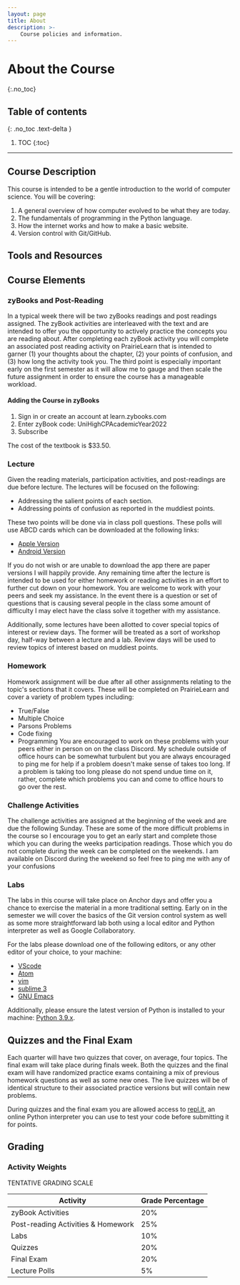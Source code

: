 ```yaml
---
layout: page
title: About
description: >-
    Course policies and information.
---
```


# About the Course
{:.no_toc}

## Table of contents
{: .no_toc .text-delta }

1. TOC
{:toc}

---

## Course Description
This course is intended to be a gentle introduction to the world of 
computer science. You will be covering:
1. A general overview of how computer evolved to be what they are today.
2. The fundamentals of programming in the Python language.
3. How the internet works and how to make a basic website.
4. Version control with Git/GitHub.



## Tools and Resources

## Course Elements

### zyBooks and Post-Reading

In a typical week there will be two zyBooks readings and post readings assigned. The zyBook activities are interleaved with the text and are intended to offer you the opportunity to actively practice the concepts you are reading about. After completing each zyBook activity you will complete an associated post reading activity on PrairieLearn that is intended to garner (1) your thoughts about the chapter, (2) your points of confusion, and (3) how long the activity took you. The third point is especially important early on the first semester as it will allow me to gauge and then scale the future assignment in order to ensure the course has a manageable workload.

#### Adding the Course in zyBooks

1. Sign in or create an account at learn.zybooks.com
2. Enter zyBook code: UniHighCPAcademicYear2022
3. Subscribe

The cost of the textbook is $33.50.

### Lecture

Given the reading materials, participation activities, and post-readings are due before lecture. The lectures will be focused on the following:

* Addressing the salient points of each section.
* Addressing points of confusion as reported in the muddiest points.

These two points will be done via in class poll questions. These polls will use ABCD cards which can be downloaded at the following links:

* [Apple Version](https://apps.apple.com/us/app/abcd-cards/id1212769036)
* [Android Version](https://play.google.com/store/apps/details?id=com.greeneb4.ABCDCards&hl=en&gl=US)

If you do not wish or are unable to download the app there are paper versions I will happily provide. Any remaining time after the lecture is intended to be used for either homework or reading activities in an effort to further cut down on your homework. You are welcome to work with your peers and seek my assistance. In the event there is a question or set of questions that is causing several people in the class some amount of difficulty I may elect have the class solve it together with my assistance. 

Additionally, some lectures have been allotted to cover special topics of interest or review days. The former will be treated as a sort of workshop day, half-way between a lecture and a lab. Review days will be used to review topics of interest based on muddiest points.


### Homework

Homework assignment will be due after all other assignments relating to the topic's sections that it covers. These will be completed on PrairieLearn and cover a variety of problem types including:
* True/False
* Multiple Choice
* Parsons Problems 
* Code fixing
* Programming
You are encouraged to work on these problems with your peers either in person on on the class Discord. My schedule outside of office hours can be somewhat turbulent but you are always encouraged to ping me for help if a problem doesn't make sense of takes too long. If a problem is taking too long please do not spend undue time on it, rather, complete which problems you can and come to office hours to go over the rest.

 
### Challenge Activities

The challenge activities are assigned at the beginning of the week and are due the following Sunday. These are some of the more difficult problems in the course so I encourage you to get an early start and complete those which you can during the weeks participation readings. Those which you do not complete during the week can be completed on the weekends. I am available on Discord during the weekend so feel free to ping me with any of your confusions

### Labs

The labs in this course will take place on Anchor days and offer you a chance to exercise the material in a more traditional setting. Early on in the semester we will cover the basics of the Git version control system as well as some more straightforward lab both using a local editor and Python interpreter as well as Google Collaboratory.

For the labs please download one of the following editors, or any other editor of your choice, to your machine:
* [VScode](https://code.visualstudio.com/)
* [Atom](https://atom.io/)
* [vim](https://www.vim.org/)
* [sublime 3](https://www.sublimetext.com/3)
* [GNU Emacs](https://www.gnu.org/software/emacs/)

Additionally, please ensure the latest version of Python is installed to your machine: [Python 3.9.x](https://www.python.org/).

## Quizzes and the Final Exam

Each quarter will have two quizzes that cover, on average, four topics. The final exam will take place during finals week. Both the quizzes and the final exam will have randomized practice exams containing a mix of previous homework questions as well as some new ones. The live quizzes will be of identical structure to their associated practice versions but will contain new problems.

During quizzes and the final exam you are allowed access to [repl.it](https://replit.com/~), an online Python interpreter you can use to test your code before submitting it for points.


## Grading

### Activity Weights

TENTATIVE GRADING SCALE

| Activity                             | Grade Percentage                   |
| ------------------------------------ | ---------------------------------- |
| zyBook Activities                    | 20%                                |
| Post-reading Activities & Homework   | 25%                                |
| Labs                                 | 10%                                |
| Quizzes                              | 20%                                |
| Final Exam                           | 20%                                |
| Lecture Polls                        | 5%                                 |

<!--
### Percent to Letter Grades

|  Score Percentage  |  Grade  |
| ------------------ | ------- |
|  93 and above      |  A      |
|  90 - 92.99        |  A-     |
|  87 - 89.99        |  B+     |
|  83 - 86.99        |  B      |
|  80 - 82.99        |  B-     |
|  77 - 79.99        |  C+     |
|  73 - 76.99        |  C      |
|  70 - 72.99        |  C-     |
|  67 - 69.99        |  D+     |
|  63 - 66.99        |  D      |
|  60 - 62.99        |  D-     |
|  59.99 and below   |  F      |
-->
